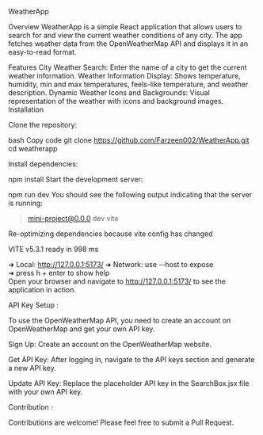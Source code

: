 WeatherApp

Overview
WeatherApp is a simple React application that allows users to search for and view the current weather conditions of any city. The app fetches weather data from the OpenWeatherMap API and displays it in an easy-to-read format.

Features
City Weather Search: Enter the name of a city to get the current weather information.
Weather Information Display: Shows temperature, humidity, min and max temperatures, feels-like temperature, and weather description.
Dynamic Weather Icons and Backgrounds: Visual representation of the weather with icons and background images.
Installation

Clone the repository:

bash
Copy code
git clone https://github.com/Farzeen002/WeatherApp.git
cd weatherapp

Install dependencies:


npm install
Start the development server:

npm run dev
You should see the following output indicating that the server is running:

> mini-project@0.0.0 dev
> vite

Re-optimizing dependencies because vite config has changed

VITE v5.3.1  ready in 998 ms

➜  Local:   http://127.0.0.1:5173/
➜  Network: use --host to expose  
➜  press h + enter to show help   
Open your browser and navigate to http://127.0.0.1:5173/ to see the application in action.

API Key Setup :

To use the OpenWeatherMap API, you need to create an account on OpenWeatherMap and get your own API key.

Sign Up: Create an account on the OpenWeatherMap website.

Get API Key: After logging in, navigate to the API keys section and generate a new API key.

Update API Key: Replace the placeholder API key in the SearchBox.jsx file with your own API key.

Contribution :

Contributions are welcome! Please feel free to submit a Pull Request.